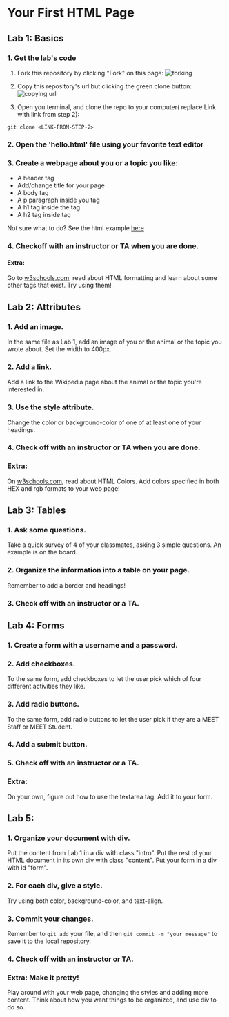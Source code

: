 # Your First HTML Page
## Lab 1: Basics
### 1. Get the lab's code

1. Fork this repository by clicking "Fork" on this page:
![forking](https://image.ibb.co/jHRieT/forking.png)

2. Copy this repository's url but clicking the green clone button:
![copying url](https://image.ibb.co/n2wYeT/copying_clone.png)

3. Open you terminal, and clone the repo to your computer( replace Link with link from step 2):
```
git clone <LINK-FROM-STEP-2>
```

### 2. Open the 'hello.html' file using your favorite text editor

### 3. Create a webpage about you or a topic you like:
- A header tag
- Add/change title for your page
- A body tag
- A p paragraph inside you <body> tag
- A h1 tag inside the <body> tag
- A h2 tag inside <body> tag
 
Not sure what to do? See the html example [here](https://www.w3schools.com/)

### 4. Checkoff with an instructor or TA when you are done.

#### Extra:
Go to [w3schools.com](https://www.w3schools.com/html/html_formatting.asp), read about HTML formatting and learn about some other tags that exist. Try using them!


## Lab 2: Attributes

### 1. Add an image.
In the same file as Lab 1, add an image of you or the animal or the topic you wrote about. Set the width to 400px.

### 2. Add a link.
Add a link to the Wikipedia page about the animal or the topic you're interested in.

### 3. Use the style attribute.
Change the color or background-color of one of at least one of your headings.

### 4. Check off with an instructor or TA when you are done. 

### Extra:
On [w3schools.com](https://www.w3schools.com/html/html_colors.asp), read about HTML Colors. Add colors specified in both HEX and rgb formats to your web page!

## Lab 3: Tables

### 1. Ask some questions.
Take a quick survey of 4 of your classmates, asking 3 simple questions.
An example is on the board.

### 2. Organize the information into a table on your page.
Remember to add a border and headings! 

### 3. Check off with an instructor or a TA.


## Lab 4: Forms

### 1. Create a form with a username and a password.

### 2. Add checkboxes.
To the same form, add checkboxes to let the user pick which of four different activities they like.

### 3. Add radio buttons.
To the same form, add radio buttons to let the user pick if they are a MEET Staff or MEET Student.

### 4. Add a submit button.

### 5. Check off with an instructor or a TA.

### Extra:
On your own, figure out how to use the textarea tag. Add it to your form. 

## Lab 5:

### 1. Organize your document with div.
Put the content from Lab 1 in a div with class "intro".
Put the rest of your HTML document in its own div with class "content".
Put your form in a div with id "form".

### 2. For each div, give a style.
Try using both color, background-color, and text-align.

### 3. Commit your changes.
Remember to `git add` your file, and then `git commit -m "your message"` to save it to the local repository.

### 4. Check off with an instructor or TA.

### Extra: Make it pretty!
Play around with your web page, changing the styles and adding more content. Think about how you want things to be organized, and use div to do so. 
